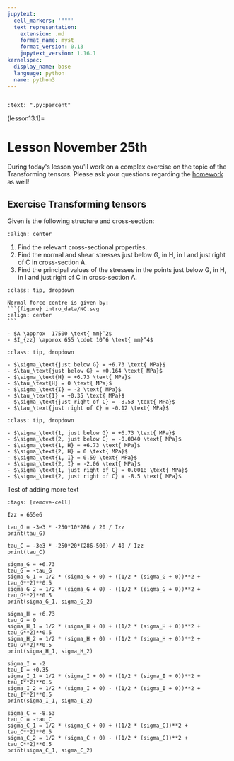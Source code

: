```yaml
---
jupytext:
  cell_markers: '"""'
  text_representation:
    extension: .md
    format_name: myst
    format_version: 0.13
    jupytext_version: 1.16.1
kernelspec:
  display_name: base
  language: python
  name: python3
---
```


```{index} Transformations; Class exercise using analytical formulas
```

```{custom_download_link} intro.py
:text: ".py:percent"
```

(lesson13.1)=
# Lesson November 25th

During today's lesson you'll work on a complex exercise on the topic of the Transforming tensors. Please ask your questions regarding the [homework](homework13.1) as well!

## Exercise Transforming tensors

Given is the following structure and cross-section:

```{figure} intro_data/structure.svg
:align: center
```

1. Find the relevant cross-sectional properties.
2. Find the normal and shear stresses just below $\text{G}$, in $\text{H}$, in $\text{I}$ and just right of $\text{C}$ in cross-section $\text{A}$.
3. Find the principal values of the stresses in the points just below $\text{G}$, in $\text{H}$, in $\text{I}$ and just right of $\text{C}$ in cross-section $\text{A}$.

````{admonition} Solution assignment 1
:class: tip, dropdown

Normal force centre is given by:
```{figure} intro_data/NC.svg
:align: center
```

- $A \approx  17500 \text{ mm}^2$
- $I_{zz} \approx 655 \cdot 10^6 \text{ mm}^4$

````

````{admonition} Solution assignment 2
:class: tip, dropdown

- $\sigma_\text{just below G} = +6.73 \text{ MPa}$
- $\tau_\text{just below G} = +0.164 \text{ MPa}$
- $\sigma_\text{H} = +6.73 \text{ MPa}$
- $\tau_\text{H} = 0 \text{ MPa}$
- $\sigma_\text{I} = -2 \text{ MPa}$
- $\tau_\text{I} = +0.35 \text{ MPa}$
- $\sigma_\text{just right of C} = -8.53 \text{ MPa}$
- $\tau_\text{just right of C} = -0.12 \text{ MPa}$

````

````{admonition} Solution assignment 3
:class: tip, dropdown

- $\sigma_\text{1, just below G} = +6.73 \text{ MPa}$
- $\sigma_\text{2, just below G} = -0.0040 \text{ MPa}$
- $\sigma_\text{1, H} = +6.73 \text{ MPa}$
- $\sigma_\text{2, H} = 0 \text{ MPa}$
- $\sigma_\text{1, I} = 0.59 \text{ MPa}$
- $\sigma_\text{2, I} = -2.06 \text{ MPa}$
- $\sigma_\text{1, just right of C} = 0.0018 \text{ MPa}$
- $\sigma_\text{2, just right of C} = -8.5 \text{ MPa}$

````

Test of adding more text

```{code-cell}
:tags: [remove-cell]

Izz = 655e6

tau_G = -3e3 * -250*10*286 / 20 / Izz
print(tau_G)

tau_C = -3e3 * -250*20*(286-500) / 40 / Izz
print(tau_C)

sigma_G = +6.73
tau_G = -tau_G
sigma_G_1 = 1/2 * (sigma_G + 0) + ((1/2 * (sigma_G + 0))**2 + tau_G**2)**0.5
sigma_G_2 = 1/2 * (sigma_G + 0) - ((1/2 * (sigma_G + 0))**2 + tau_G**2)**0.5
print(sigma_G_1, sigma_G_2)

sigma_H = +6.73
tau_G = 0
sigma_H_1 = 1/2 * (sigma_H + 0) + ((1/2 * (sigma_H + 0))**2 + tau_G**2)**0.5
sigma_H_2 = 1/2 * (sigma_H + 0) - ((1/2 * (sigma_H + 0))**2 + tau_G**2)**0.5
print(sigma_H_1, sigma_H_2)

sigma_I = -2
tau_I = +0.35
sigma_I_1 = 1/2 * (sigma_I + 0) + ((1/2 * (sigma_I + 0))**2 + tau_I**2)**0.5
sigma_I_2 = 1/2 * (sigma_I + 0) - ((1/2 * (sigma_I + 0))**2 + tau_I**2)**0.5
print(sigma_I_1, sigma_I_2)

sigma_C = -8.53
tau_C = -tau_C
sigma_C_1 = 1/2 * (sigma_C + 0) + ((1/2 * (sigma_C))**2 + tau_C**2)**0.5
sigma_C_2 = 1/2 * (sigma_C + 0) - ((1/2 * (sigma_C))**2 + tau_C**2)**0.5
print(sigma_C_1, sigma_C_2)
```
